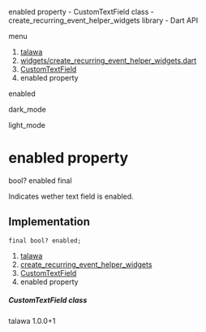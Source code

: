 




enabled property - CustomTextField class - create\_recurring\_event\_helper\_widgets library - Dart API







menu

1. [talawa](../../index.html)
2. [widgets/create\_recurring\_event\_helper\_widgets.dart](../../widgets_create_recurring_event_helper_widgets/widgets_create_recurring_event_helper_widgets-library.html)
3. [CustomTextField](../../widgets_create_recurring_event_helper_widgets/CustomTextField-class.html)
4. enabled property

enabled


dark\_mode

light\_mode




# enabled property


bool?
enabled
final

Indicates wether text field is enabled.


## Implementation

```
final bool? enabled;
```

 


1. [talawa](../../index.html)
2. [create\_recurring\_event\_helper\_widgets](../../widgets_create_recurring_event_helper_widgets/widgets_create_recurring_event_helper_widgets-library.html)
3. [CustomTextField](../../widgets_create_recurring_event_helper_widgets/CustomTextField-class.html)
4. enabled property

##### CustomTextField class





talawa
1.0.0+1






